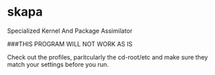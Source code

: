 skapa
=====

Specialized Kernel And Package Assimilator

###THIS PROGRAM WILL NOT WORK AS IS

Check out the profiles, paritcularly the cd-root/etc and make sure they match 
your settings before you run.

```test

